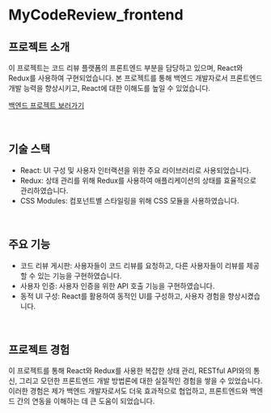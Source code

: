 # MyCodeReview_frontend

## 프로젝트 소개
이 프로젝트는 코드 리뷰 플랫폼의 프론트엔드 부분을 담당하고 있으며, React와 Redux를 사용하여 구현되었습니다. 본 프로젝트를 통해 백엔드 개발자로서 프론트엔드 개발 능력을 향상시키고, React에 대한 이해도를 높일 수 있었습니다.

[백엔드 프로젝트 보러가기](https://github.com/Seung-IL-Bang/MyCodeReview_backend)

<br/>

## 기술 스택
- React: UI 구성 및 사용자 인터랙션을 위한 주요 라이브러리로 사용되었습니다.
- Redux: 상태 관리를 위해 Redux를 사용하여 애플리케이션의 상태를 효율적으로 관리하였습니다.
- CSS Modules: 컴포넌트별 스타일링을 위해 CSS 모듈을 사용하였습니다.

<br/>

## 주요 기능
- 코드 리뷰 게시판: 사용자들이 코드 리뷰를 요청하고, 다른 사용자들이 리뷰를 제공할 수 있는 기능을 구현하였습니다.
- 사용자 인증: 사용자 인증을 위한 API 호출 기능을 구현하였습니다.
- 동적 UI 구성: React를 활용하여 동적인 UI를 구성하고, 사용자 경험을 향상시켰습니다.

<br/>

## 프로젝트 경험
이 프로젝트를 통해 React와 Redux를 사용한 복잡한 상태 관리, RESTful API와의 통신, 그리고 모던한 프론트엔드 개발 방법론에 대한 실질적인 경험을 쌓을 수 있었습니다. 이러한 경험은 제가 백엔드 개발자로서도 더욱 효과적으로 협업하고, 프론트엔드와 백엔드 간의 연동을 이해하는 데 큰 도움이 되었습니다.
